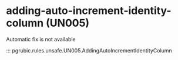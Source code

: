 # adding-auto-increment-identity-column (UN005)

Automatic fix is not available

::: pgrubic.rules.unsafe.UN005.AddingAutoIncrementIdentityColumn
